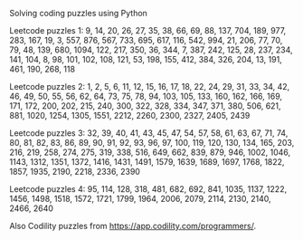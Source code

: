 Solving coding puzzles using Python 


Leetcode puzzles 1: 9, 14, 20, 26, 27, 35, 38, 66, 69, 88, 137, 704, 189, 977, 283, 167, 19, 3, 557, 876, 567, 733, 695, 617, 116, 542, 994, 21, 206, 77, 70, 79, 48, 139, 680, 1094, 122, 217, 350, 36, 344, 7, 387, 242, 125, 28, 237, 234, 141, 104, 8, 98, 101, 102, 108, 121, 53, 198, 155, 412, 384, 326, 204, 13, 191, 461, 190, 268, 118

Leetcode puzzles 2: 1, 2, 5, 6, 11, 12, 15, 16, 17, 18, 22, 24, 29, 31, 33, 34, 42, 46, 49, 50, 55, 56, 62, 64, 73, 75, 78, 94, 103, 105, 133, 160, 162, 166, 169, 171, 172, 200, 202, 215, 240, 300, 322, 328, 334, 347, 371, 380, 506, 621, 881, 1020, 1254, 1305, 1551, 2212, 2260, 2300, 2327, 2405, 2439

Leetcode puzzles 3: 32, 39, 40, 41, 43, 45, 47, 54, 57, 58, 61, 63, 67, 71, 74, 80, 81, 82, 83, 86, 89, 90, 91, 92, 93, 96, 97, 100, 119, 120, 130, 134, 165, 203, 216, 219, 258, 274, 275, 319, 338, 516, 649, 662, 839, 879, 946, 1002, 1046, 1143, 1312, 1351, 1372, 1416, 1431, 1491, 1579, 1639, 1689, 1697, 1768, 1822, 1857, 1935, 2190, 2218, 2336, 2390

Leetcode puzzles 4: 95, 114, 128, 318, 481, 682, 692, 841, 1035, 1137, 1222, 1456, 1498, 1518, 1572, 1721, 1799, 1964, 2006, 2079, 2114, 2130, 2140, 2466, 2640

Also Codility puzzles from https://app.codility.com/programmers/.
